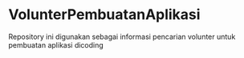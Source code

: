 # VolunterPembuatanAplikasi
Repository ini digunakan sebagai informasi pencarian volunter untuk pembuatan aplikasi dicoding
